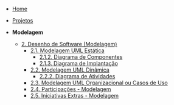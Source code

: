 <!-- docs/_sidebar.md -->

- [Home](/docs)
- [Projetos](/Projeto/Projeto.md)

- **Modelagem**
  - [2. Desenho de Software (Modelagem)](/Modelagem/2.Modelagem.md)
    - [2.1. Modelagem UML Estática](/Modelagem/2.1.ModelagemEstatica.md)
      - [2.1.2. Diagrama de Componentes](/Modelagem/2.1.2.DiagramaComponentes.md)
      - [2.1.3. Diagrama de Implantação](/Modelagem/2.1.3.DiagramaImplantacao)
    - [2.2. Modelagem UML Dinâmica](/Modelagem/2.2.ModelagemDinamica.md)
      - [2.2.2. Diagrama de Atividades](/Modelagem/2.2.2.DiagramaAtividades.md)
    - [2.3. Modelagem UML Organizacional ou Casos de Uso](/Modelagem/2.3.ModelagemOrganizacionalCasosDeUso.md)
    - [2.4. Participações - Modelagem](/Modelagem/2.4.ParticipacoesModelagem.md)
    - [2.5. Iniciativas Extras - Modelagem](/Modelagem/2.5.IniciativasExtras.md)
